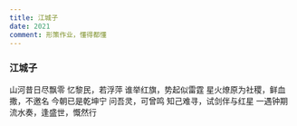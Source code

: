 ```yaml
---
title: 江城子
date: 2021
comment: 形策作业，懂得都懂
---
```

### 江城子

山河昔日尽飘零
忆黎民，若浮萍
谁举红旗，势起似雷霆
星火燎原为社稷，鲜血撒，不邀名
今朝已是乾坤宁
问吾灵，可曾鸣
知己难寻，试剑伴与红星
一遇钟期流水奏，逢盛世，慨然行